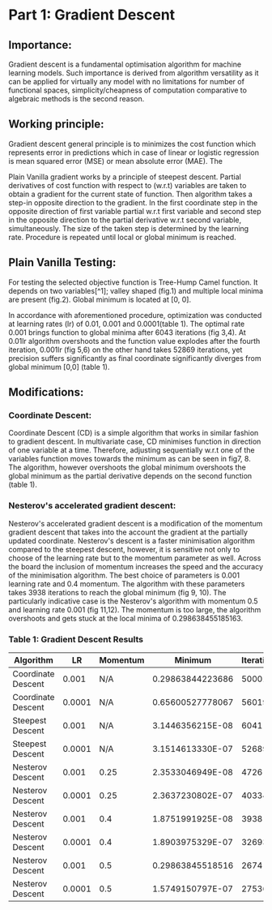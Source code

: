 # Part 1: Gradient Descent

## Importance:

Gradient descent is a fundamental optimisation algorithm for machine
learning models. Such importance is derived from algorithm versatility
as it can be applied for virtually any model with no limitations for
number of functional spaces, simplicity/cheapness of computation
comparative to algebraic methods is the second reason.

## Working principle:

Gradient descent general principle is to minimizes the cost function
which represents error in predictions which in case of linear or
logistic regression is mean squared error (MSE) or mean absolute error
(MAE). The

Plain Vanilla gradient works by a principle of steepest descent. Partial
derivatives of cost function with respect to (w.r.t) variables are taken
to obtain a gradient for the current state of function. Then algorithm
takes a step-in opposite direction to the gradient. In the first
coordinate step in the opposite direction of first variable partial
w.r.t first variable and second step in the opposite direction to the
partial derivative w.r.t second variable, simultaneously. The size of
the taken step is determined by the learning rate. Procedure is repeated
until local or global minimum is reached.

## Plain Vanilla Testing:

For testing the selected objective function is Tree-Hump Camel function.
It depends on two variables[^1]; valley shaped (fig.1) and multiple
local minima are present (fig.2). Global minimum is located at \[0, 0\].

In accordance with aforementioned procedure, optimization was conducted
at learning rates (lr) of 0.01, 0.001 and 0.0001(table 1). The optimal
rate 0.001 brings function to global minima after 6043 iterations (fig
3,4). At 0.01lr algorithm overshoots and the function value explodes
after the fourth iteration, 0.001lr (fig 5,6) on the other hand takes
52869 iterations, yet precision suffers significantly as final
coordinate significantly diverges from global minimum \[0,0\] (table 1).

## Modifications:

### Coordinate Descent: ###

Coordinate Descent (CD) is a simple algorithm that works in similar
fashion to gradient descent. In multivariate case, CD minimises function
in direction of one variable at a time. Therefore, adjusting
sequentially w.r.t one of the variables function moves towards the
minimum as can be seen in fig7, 8. The algorithm, however overshoots the
global minimum overshoots the global minimum as the partial derivative
depends on the second function (table 1).

### Nesterov's accelerated gradient descent: ###

Nesterov's accelerated gradient descent is a modification of the
momentum gradient descent that takes into the account the gradient at
the partially updated coordinate. Nesterov's descent is a faster
minimisation algorithm compared to the steepest descent, however, it is
sensitive not only to choose of the learning rate but to the momentum
parameter as well. Across the board the inclusion of momentum increases
the speed and the accuracy of the minimisation algorithm. The best
choice of parameters is 0.001 learning rate and 0.4 momentum. The
algorithm with these parameters takes 3938 iterations to reach the
global minimum (fig 9, 10). The particularly indicative case is the
Nesterov's algorithm with momentum 0.5 and learning rate 0.001 (fig
11,12). The momentum is too large, the algorithm overshoots and gets
stuck at the local minima of 0.298638455185163.


### Table 1: Gradient Descent Results ###

| Algorithm          | LR     | Momentum | Minimum          | Iterations | Coordinate             |
| ------------------ | ------ | -------- | ---------------- | ---------- | ---------------------- |
| Coordinate Descent | 0.001  | N/A      | 0.29863844223686 | 50001      | [-1.747552, 0.873776]  |
| Coordinate Descent | 0.0001 | N/A      | 0.65600527778067 | 56019      | [-1.955112, 0.978056]  |
| Steepest Descent   | 0.001  | N/A      | 3.1446356215E-08 | 6041       | [-7.62e-05, 0.000184]  |
| Steepest Descent   | 0.0001 | N/A      | 3.1514613330E-07 | 52689      | [-0.000241, 0.000582]  |
| Nesterov Descent   | 0.001  | 0.25     | 2.3533046949E-08 | 4726       | [-6.59e-05, 1.59we-04] |
| Nesterov Descent   | 0.0001 | 0.25     | 2.3637230802E-07 | 40334      | [-0.000208, 0.000504]  |
| Nesterov Descent   | 0.001  | 0.4      | 1.8751991925E-08 | 3938       | [-5.88e-05, 1.421e-04] |
| Nesterov Descent   | 0.0001 | 0.4      | 1.8903975329E-07 | 32693      | [-0.000186, 0.000451]  |
| Nesterov Descent   | 0.001  | 0.5      | 0.29863845518516 | 2674       | [-1.747563, 0.873892]  |
| Nesterov Descent   | 0.0001 | 0.5      | 1.5749150797E-07 | 27536      | [-0.000171, 0.000412]  |
